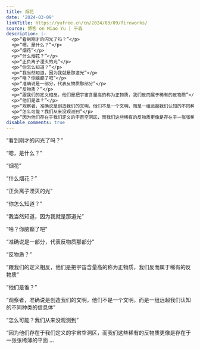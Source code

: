 ```yaml
---
title: 烟花
date: '2024-03-09'
linkTitle: https://yufree.cn/cn/2024/03/09/fireworks/
source: 博客 on Miao Yu | 于淼
description: |-
  <p>“看到刚才的闪光了吗？”</p>
  <p>“嗯，是什么？”</p>
  <p>“烟花”</p>
  <p>“什么烟花？”</p>
  <p>“正负离子湮灭的光”</p>
  <p>“你怎么知道？”</p>
  <p>“我当然知道，因为我就是那道光”</p>
  <p>“啥？你脑癫了吧”</p>
  <p>“准确说是一部分，代表反物质那部分”</p>
  <p>“反物质？”</p>
  <p>“跟我们的定义相反，他们是把宇宙含量高的称为正物质，我们反而属于稀有的反物质”</p>
  <p>“他们是谁？”</p>
  <p>“观察者，准确说是创造我们的文明，他们不是一个文明，而是一组远超我们认知的不同种类的信息体”</p>
  <p>“怎么可能？我们从来没观测到”</p>
  <p>“因为他们存在于我们定义的宇宙空洞区，而我们这些稀有的反物质更像是存在于一张张稀薄的平面 ...
disable_comments: true
---
```

<p>“看到刚才的闪光了吗？”</p>
<p>“嗯，是什么？”</p>
<p>“烟花”</p>
<p>“什么烟花？”</p>
<p>“正负离子湮灭的光”</p>
<p>“你怎么知道？”</p>
<p>“我当然知道，因为我就是那道光”</p>
<p>“啥？你脑癫了吧”</p>
<p>“准确说是一部分，代表反物质那部分”</p>
<p>“反物质？”</p>
<p>“跟我们的定义相反，他们是把宇宙含量高的称为正物质，我们反而属于稀有的反物质”</p>
<p>“他们是谁？”</p>
<p>“观察者，准确说是创造我们的文明，他们不是一个文明，而是一组远超我们认知的不同种类的信息体”</p>
<p>“怎么可能？我们从来没观测到”</p>
<p>“因为他们存在于我们定义的宇宙空洞区，而我们这些稀有的反物质更像是存在于一张张稀薄的平面 ...